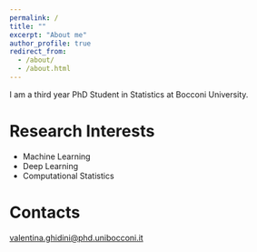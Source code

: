 ```yaml
---
permalink: /
title: ""
excerpt: "About me"
author_profile: true
redirect_from: 
  - /about/
  - /about.html
---
```


I am a third year PhD Student in Statistics at Bocconi University.

Research Interests
======
* Machine Learning
* Deep Learning
* Computational Statistics

Contacts
=======

valentina.ghidini@phd.unibocconi.it

